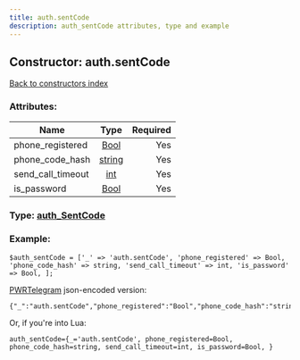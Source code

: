 ```yaml
---
title: auth.sentCode
description: auth_sentCode attributes, type and example
---
```

## Constructor: auth.sentCode  
[Back to constructors index](index.md)



### Attributes:

| Name     |    Type       | Required |
|----------|:-------------:|---------:|
|phone\_registered|[Bool](../types/Bool.md) | Yes|
|phone\_code\_hash|[string](../types/string.md) | Yes|
|send\_call\_timeout|[int](../types/int.md) | Yes|
|is\_password|[Bool](../types/Bool.md) | Yes|



### Type: [auth\_SentCode](../types/auth_SentCode.md)


### Example:

```
$auth_sentCode = ['_' => 'auth.sentCode', 'phone_registered' => Bool, 'phone_code_hash' => string, 'send_call_timeout' => int, 'is_password' => Bool, ];
```  

[PWRTelegram](https://pwrtelegram.xyz) json-encoded version:

```
{"_":"auth.sentCode","phone_registered":"Bool","phone_code_hash":"string","send_call_timeout":"int","is_password":"Bool"}
```


Or, if you're into Lua:  


```
auth_sentCode={_='auth.sentCode', phone_registered=Bool, phone_code_hash=string, send_call_timeout=int, is_password=Bool, }

```


